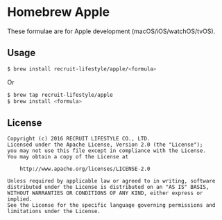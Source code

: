 # Homebrew Apple
These formulae are for Apple development (macOS/iOS/watchOS/tvOS).

## Usage
```bash
$ brew install recruit-lifestyle/apple/<formula>
```

Or

```bash
$ brew tap recruit-lifestyle/apple
$ brew install <formula>
```

## License
```
Copyright (c) 2016 RECRUIT LIFESTYLE CO., LTD.
Licensed under the Apache License, Version 2.0 (the "License");
you may not use this file except in compliance with the License.
You may obtain a copy of the License at

    http://www.apache.org/licenses/LICENSE-2.0

Unless required by applicable law or agreed to in writing, software
distributed under the License is distributed on an "AS IS" BASIS,
WITHOUT WARRANTIES OR CONDITIONS OF ANY KIND, either express or implied.
See the License for the specific language governing permissions and
limitations under the License.
```
